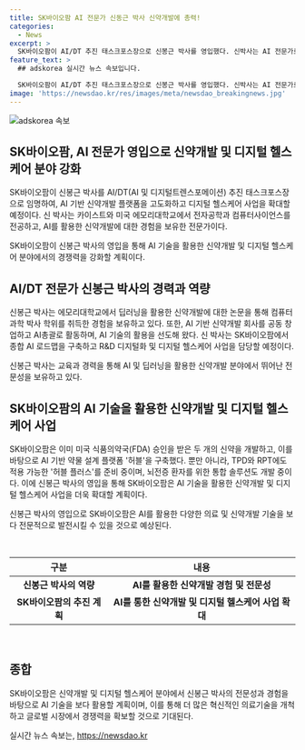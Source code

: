 ```yaml
---
title: SK바이오팜 AI 전문가 신동근 박사 신약개발에 총력!
categories:
  - News
excerpt: >
  SK바이오팜이 AI/DT 추진 태스크포스장으로 신봉근 박사를 영입했다. 신박사는 AI 전문가로, 디지털 헬스케어 사업을 확대하고 AI 기반 신약개발 플랫폼을 고도화할 예정이다. 그는 카이스트와 미국 에모리대학교 출신으로 딥러닝을 활용한 신약개발에 대한 전문가이며, AI 기술을 선도해온 경력을 가지고 있다. SK바이오팜은 AI를 활용한 약물 설계 플랫폼 허블을 구축하고, 허블 플러스 업그레이드 버전을 준비 중이며 뇌전증 환자 관련 통합 솔루션도 개발 중이다. AI를 통한 디지털 헬스케어 사업에 속도를 내기 위해 신박사를 영입한 것으로 전해졌다.
feature_text: >
  ## adskorea 실시간 뉴스 속보입니다.

  SK바이오팜이 AI/DT 추진 태스크포스장으로 신봉근 박사를 영입했다. 신박사는 AI 전문가로, 디지털 헬스케어 사업을 확대하고 AI 기반 신약개발 플랫폼을 고도화할 예정이다. 그는 카이스트와 미국 에모리대학교 출신으로 딥러닝을 활용한 신약개발에 대한 전문가이며, AI 기술을 선도해온 경력을 가지고 있다. SK바이오팜은 AI를 활용한 약물 설계 플랫폼 허블을 구축하고, 허블 플러스 업그레이드 버전을 준비 중이며 뇌전증 환자 관련 통합 솔루션도 개발 중이다. AI를 통한 디지털 헬스케어 사업에 속도를 내기 위해 신박사를 영입한 것으로 전해졌다.
image: 'https://newsdao.kr/res/images/meta/newsdao_breakingnews.jpg'
---
```


<p><img src="https://newsdao.kr/res/images/meta/newsdao_breakingnews.jpg" alt="adskorea 속보" /></p>

<h2 data-ke-size="size26">SK바이오팜, AI 전문가 영입으로 신약개발 및 디지털 헬스케어 분야 강화</h2>

<p>SK바이오팜이 신봉근 박사를 AI/DT(AI 및 디지털트렌스포메이션) 추진 태스크포스장으로 임명하여, AI 기반 신약개발 플랫폼을 고도화하고 디지털 헬스케어 사업을 확대할 예정이다. 신 박사는 카이스트와 미국 에모리대학교에서 전자공학과 컴퓨터사이언스를 전공하고, AI를 활용한 신약개발에 대한 경험을 보유한 전문가이다. </p>

<p data-ke-size="size16">SK바이오팜이 신봉근 박사의 영입을 통해 AI 기술을 활용한 신약개발 및 디지털 헬스케어 분야에서의 경쟁력을 강화할 계획이다.</p>

<h2 data-ke-size="size26">AI/DT 전문가 신봉근 박사의 경력과 역량</h2>

<p>신봉근 박사는 에모리대학교에서 딥러닝을 활용한 신약개발에 대한 논문을 통해 컴퓨터과학 박사 학위를 취득한 경험을 보유하고 있다. 또한, AI 기반 신약개발 회사를 공동 창업하고 AI총괄로 활동하며, AI 기술의 활용을 선도해 왔다. 신 박사는 SK바이오팜에서 종합 AI 로드맵을 구축하고 R&amp;D 디지털화 및 디지털 헬스케어 사업을 담당할 예정이다.</p>

<p data-ke-size="size16">신봉근 박사는 교육과 경력을 통해 AI 및 딥러닝을 활용한 신약개발 분야에서 뛰어난 전문성을 보유하고 있다.</p>

<h2 data-ke-size="size26">SK바이오팜의 AI 기술을 활용한 신약개발 및 디지털 헬스케어 사업</h2>

<p>SK바이오팜은 이미 미국 식품의약국(FDA) 승인을 받은 두 개의 신약을 개발하고, 이를 바탕으로 AI 기반 약물 설계 플랫폼 '허블'을 구축했다. 뿐만 아니라, TPD와 RPT에도 적용 가능한 '허블 플러스'를 준비 중이며, 뇌전증 환자를 위한 통합 솔루션도 개발 중이다. 이에 신봉근 박사의 영입을 통해 SK바이오팜은 AI 기술을 활용한 신약개발 및 디지털 헬스케어 사업을 더욱 확대할 계획이다.</p>

<p data-ke-size="size16">신봉근 박사의 영입으로 SK바이오팜은 AI를 활용한 다양한 의료 및 신약개발 기술을 보다 전문적으로 발전시킬 수 있을 것으로 예상된다.</p>

<p data-ke-size="size16">&nbsp;</p>

<table>
    <thead>
        <tr>
            <th scope="col">구분</th>
            <th scope="col">내용</th>
        </tr>
    </thead>
    <tbody>
        <tr>
            <td style="text-align: center; height: 17px;"><b>신봉근 박사의 역량</b></td>
            <td style="text-align: center; height: 17px;"><b>AI를 활용한 신약개발 경험 및 전문성</b></td>
        </tr>
        <tr>
            <td style="text-align: center; height: 17px;"><b>SK바이오팜의 추진 계획</b></td>
            <td style="text-align: center; height: 17px;"><b>AI를 통한 신약개발 및 디지털 헬스케어 사업 확대</b></td>
        </tr>
    </tbody>
</table>

<p data-ke-size="size16">&nbsp;</p>

<h2 data-ke-size="size26">종합</h2>

<p>SK바이오팜은 신약개발 및 디지털 헬스케어 분야에서 신봉근 박사의 전문성과 경험을 바탕으로 AI 기술을 보다 활용할 계획이며, 이를 통해 더 많은 혁신적인 의료기술을 개척하고 글로벌 시장에서 경쟁력을 확보할 것으로 기대된다.</p>
실시간 뉴스 속보는, <a href="https://newsdao.kr" rel="dofollow">https://newsdao.kr</a>


